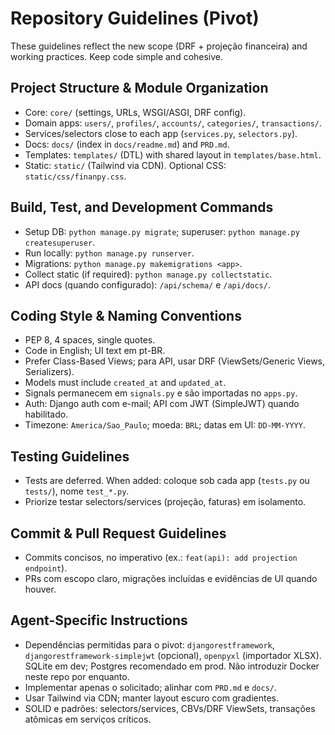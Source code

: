 # Repository Guidelines (Pivot)

These guidelines reflect the new scope (DRF + projeção financeira) and working practices. Keep code simple and cohesive.

## Project Structure & Module Organization
- Core: `core/` (settings, URLs, WSGI/ASGI, DRF config).
- Domain apps: `users/`, `profiles/`, `accounts/`, `categories/`, `transactions/`.
- Services/selectors close to each app (`services.py`, `selectors.py`).
- Docs: `docs/` (index in `docs/readme.md`) and `PRD.md`.
- Templates: `templates/` (DTL) with shared layout in `templates/base.html`.
- Static: `static/` (Tailwind via CDN). Optional CSS: `static/css/finanpy.css`.

## Build, Test, and Development Commands
- Setup DB: `python manage.py migrate`; superuser: `python manage.py createsuperuser`.
- Run locally: `python manage.py runserver`.
- Migrations: `python manage.py makemigrations <app>`.
- Collect static (if required): `python manage.py collectstatic`.
- API docs (quando configurado): `/api/schema/` e `/api/docs/`.

## Coding Style & Naming Conventions
- PEP 8, 4 spaces, single quotes.
- Code in English; UI text em pt-BR.
- Prefer Class-Based Views; para API, usar DRF (ViewSets/Generic Views, Serializers).
- Models must include `created_at` and `updated_at`.
- Signals permanecem em `signals.py` e são importadas no `apps.py`.
- Auth: Django auth com e-mail; API com JWT (SimpleJWT) quando habilitado.
- Timezone: `America/Sao_Paulo`; moeda: `BRL`; datas em UI: `DD-MM-YYYY`.

## Testing Guidelines
- Tests are deferred. When added: coloque sob cada app (`tests.py` ou `tests/`), nome `test_*.py`.
- Priorize testar selectors/services (projeção, faturas) em isolamento.

## Commit & Pull Request Guidelines
- Commits concisos, no imperativo (ex.: `feat(api): add projection endpoint`).
- PRs com escopo claro, migrações incluídas e evidências de UI quando houver.

## Agent-Specific Instructions
- Dependências permitidas para o pivot: `djangorestframework`, `djangorestframework-simplejwt` (opcional), `openpyxl` (importador XLSX). SQLite em dev; Postgres recomendado em prod. Não introduzir Docker neste repo por enquanto.
- Implementar apenas o solicitado; alinhar com `PRD.md` e `docs/`.
- Usar Tailwind via CDN; manter layout escuro com gradientes.
- SOLID e padrões: selectors/services, CBVs/DRF ViewSets, transações atômicas em serviços críticos.
